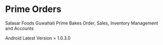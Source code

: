 # Prime Orders

Salasar Foods Guwahati Prime Bakes Order, Sales, Inventory Management and Accounts

Android Latest Version = 1.0.3.0
